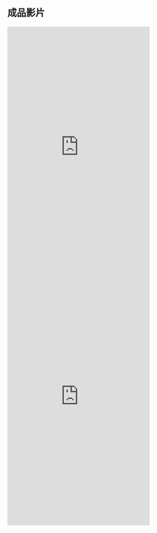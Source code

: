 ## 成品影片
<iframe width="320" height="560" src="https://www.youtube.com/embed/CCqZ40PXEJ0" title="705504118 389664" frameborder="0" allow="accelerometer; autoplay; clipboard-write; encrypted-media; gyroscope; picture-in-picture; web-share" allowfullscreen></iframe>
<iframe width="320" height="560" src="https://www.youtube.com/embed/MiGvk94w_FE" title="705504118 200773" frameborder="0" allow="accelerometer; autoplay; clipboard-write; encrypted-media; gyroscope; picture-in-picture; web-share" allowfullscreen></iframe>
